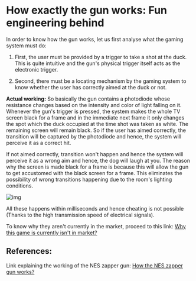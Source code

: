 # How exactly the gun works: Fun engineering behind

In order to know how the gun works, let us first analyse what the gaming system must do:

1. First, the user must be provided by a trigger to take a shot at the duck. This is quite intuitive and the gun's physical trigger itself acts as the electronic trigger.

2. Second, there must be a locating mechanism by the gaming system to know whether the user has correctly aimed at the duck or not.

__Actual working:__
So basically the gun contains a photodiode whose resistance changes based on the intensity and color of light falling on it. Whenever the gun's trigger is pressed, the system makes the whole TV screen black for a frame and in the immediate next frame it only changes the spot which the duck occupied at the time shot was taken as white. The remaining screen will remain black. So if the user has aimed correctly, the transition will be captured by the photodiode and hence, the system will perceive it as a correct hit.

If not aimed correctly, transition won't happen and hence the system will perceive it as a wrong aim and hence, the dog will laugh at you. The reason why the screen is made black for a frame is because this will allow the gun to get accustomed with the black screen for a frame. This eliminates the possibility of wrong transitions happening due to the room's lighting conditions.

![img](https://github.com/Ruban-VP/Blog-stuffs/blob/master/Blog%20topic%201/Duck_Hunt_in_slow_mo%20(1).gif)

All these happens within milliseconds and hence cheating is not possible (Thanks to the high transmission speed of electrical signals).

To know why they aren't currently in the market, proceed to this link: [Why this game is currently isn't in market?](https://github.com/Ruban-VP/Blog-stuffs/blob/master/Blog%20topic%201/Why%20this%20game%20is%20currently%20isn't%20in%20market%3F.md)

## References:

Link explaining the working of the NES zapper gun: [How the NES zapper gun works?](https://www.thrillist.com/news/nation/how-does-the-duck-hunt-gun-work-nintendo)
